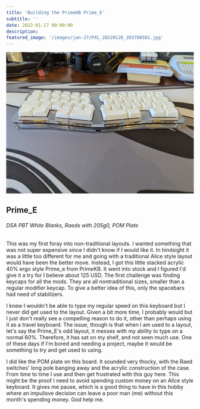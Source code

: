 ```yaml
---
title: 'Building the PrimeKB Prime_E'
subtitle: '' 
date: 2022-01-17 00:00:00
description: 
featured_image: '/images/jan-27/PXL_20220126_203708501.jpg'
---
```


![](/images/jan-27/PXL_20220126_203716439.jpg)

## Prime_E
###### DSA PBT White Blanks, Raeds with 205g0, POM Plate

This was my first foray into non-traditional layouts. I wanted something that was not super expensive since I didn't know if I would like it. In hindsight it was a little too different for me and going with a traditional Alice style layout would have been the better move. Instead, I got this little stacked acrylic 40% ergo style Prime_e from PrimeKB. It went into stock and I figured I'd give it a try for I believe about 125 USD. The first challenge was finding keycaps for all the mods. They are all nontraditional sizes, smaller than a regular modifier keycap. To give a better idea of this, only the spacebars had need of stabilizers. 

I knew I wouldn't be able to type my regular speed on this keyboard but I never did get used to the layout. Given a bit more time, I probably would but I just don't really see a compelling reason to do it, other than perhaps using it as a travel keyboard. The issue, though is that when I am used to a layout, let's say the Prime_E's odd layout, it messes with my ability to type on a normal 60%. Therefore, it has sat on my shelf, and not seen much use. One of these days if I'm bored and needing a project, maybe it would be something to try and get used to using.

I did like the POM plate on this board. It sounded very thocky, with the Raed switches' long pole banging away and the acrylic construction of the case. From time to time I use and then get frustrated with this guy here. This might be the proof I need to avoid spending custom money on an Alice style keyboard. It gives me pause, which is a good thing to have in this hobby where an impulisve decision can leave a poor man (me) without this month's spending money. God help me.

